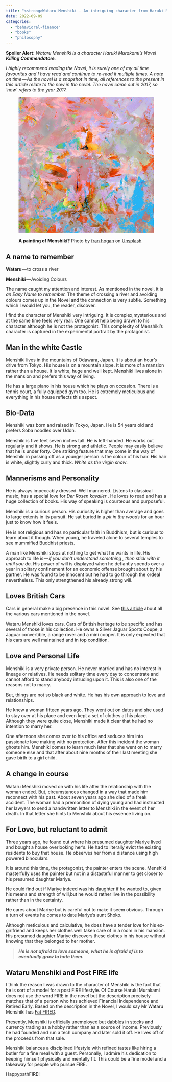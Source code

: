 ```yaml
---
title: "<strong>Wataru Menshiki — An intriguing character from Haruki Murakami’s Killing Commendatore</strong>"
date: 2022-09-09
categories: 
  - "behavioral-finance"
  - "books"
  - "philosophy"
---
```


**Spoiler Alert:** _Wataru Menshiki is a character Haruki Murakami’s Novel_ **_Killing Commendatore_**_._

_I highly recommend reading the Novel, it is surely one of my all time favourites and I have read and continue to re-read it multiple times._ _A note on time — As the novel is a snapshot in time, all references to the present in this article relate to the now in the novel. The novel came out in 2017, so ‘now’ refers to the year 2017._

<figure>

![](images/1_HTQh3JHGB_vrB6sBZ9Oo8Q.jpeg)

<figcaption>

**A painting of Menshiki?** Photo by [fran hogan](https://unsplash.com/@franagain?utm_source=unsplash&utm_medium=referral&utm_content=creditCopyText) on [Unsplash](https://unsplash.com/s/photos/painting?utm_source=unsplash&utm_medium=referral&utm_content=creditCopyText)

</figcaption>

</figure>

## A name to remember

**Wataru** — to cross a river

**Menshiki** — Avoiding Colours

The name caught my attention and interest. As mentioned in the novel, it is _an Easy Name to remember._ The theme of crossing a river and avoiding colours comes up in the Novel and the connection is very subtle. Something which I would let you, the reader, discover.

I find the character of Menshiki very intriguing. It is complex,mysterious and at the same time feels very real. One cannot help being drawn to his character although he is not the protagonist. This complexity of Menshiki’s character is captured in the experimental portrait by the protagonist.

## Man in the white Castle

Menshiki lives in the mountains of Odawara, Japan. It is about an hour’s drive from Tokyo. His house is on a mountain slope. It is more of a mansion rather than a house. It is white, huge and well kept. Menshiki lives alone in the mansion and prefers this way of living.

He has a large piano in his house which he plays on occasion. There is a tennis court, a fully equipped gym too. He is extremely meticulous and everything in his house reflects this aspect.

## Bio-Data

Menshiki was born and raised in Tokyo, Japan. He is 54 years old and prefers Soba noodles over Udon.

Menshiki is five feet seven inches tall. He is left-handed. He works out regularly and it shows. He is strong and athletic. People may easily believe that he is under forty. One striking feature that may come in the way of Menshiki in passing off as a younger person is the colour of his hair. His hair is white, slightly curly and thick. _White as the virgin snow_.

## Mannerisms and Personality

He is always impeccably dressed. Well mannered. Listens to classical music, has a special love for _Der Rosen kavalier_ . He loves to read and has a huge collection of books. His way of speaking is courteous and purposeful.

Menshiki is a curious person. His curiosity is higher than average and goes to large extents in its pursuit. He sat buried in a _pit in the woods_ for an hour just to know how it feels.

He is not religious and has no particular faith in Buddhism, but is curious to learn about it though. When young, he traveled alone to several temples to see mummified Buddhist priests.

A man like Menshiki stops at nothing to get what he wants in life. His approach to life is — _if you don’t understand something , then stick with it until you do_. His power of will is displayed when he defiantly spends over a year in solitary confinement for an economic offense brought about by his partner. He was found to be innocent but he had to go through the ordeal nevertheless. This only strengthened his already strong will.

## Loves British Cars

Cars in general make a big presence in this novel. See [this article](https://happypathfire.com/man-with-the-white-subaru-forester-and-other-cars-in-haruki-murakamis-killing-commendatore/) about all the various cars mentioned in the novel.

Wataru Menshiki loves cars. Cars of British heritage to be specific and has several of those in his collection. He owns a Silver Jaguar Sports Coupe, a Jaguar convertible, a range rover and a mini cooper. It is only expected that his cars are well maintained and in top condition. 

## Love and Personal Life

Menshiki is a very private person. He never married and has no interest in lineage or relatives. He needs solitary time every day to concentrate and cannot afford to stand anybody intruding upon it. This is also one of the reasons not to marry.

But, things are not so black and white. He has his own approach to love and relationships.

He knew a woman fifteen years ago. They went out on dates and she used to stay over at his place and even kept a set of clothes at his place. Although they were quite close, Menshiki made it clear that he had no intention to marry her.

One afternoon she comes over to his office and seduces him into passionate love making with no protection. After this incident the woman ghosts him. Menshiki comes to learn much later that she went on to marry someone else and that after about nine months of their last meeting she gave birth to a girl child.

## A change in course

Wataru Menshiki moved on with his life after the relationship with the woman ended. But, circumstances changed in a way that made him reconnect with his past. About seven years ago she died of a freak accident. The woman had a premonition of dying young and had instructed her lawyers to send a handwritten letter to Menshiki in the event of her death. In that letter she hints to Menshiki about his essence living on.

## For Love, but reluctant to admit

Three years ago, he found out where his presumed daughter Mariye lived and bought a house overlooking her’s. He had to literally evict the existing residents to buy that house. He observes her from a distance using high powered binoculars.

It is around this time, the protagonist, the painter enters the scene. Menshiki masterfully uses the painter but not in a distasteful manner to get closer to his presumed daughter Mariye. 

He could find out if Mariye indeed was his daughter if he wanted to, given his means and strength of will,but he would rather live in the possibility rather than in the certainty.

He cares about Mariye but is careful not to make it seem obvious. Through a turn of events he comes to date Mariye’s aunt Shoko.

Although meticulous and calculative, he does have a tender love for his ex-girlfriend and keeps her clothes well taken care of in a room in his mansion. His presumed daughter Mariye discovers these clothes in his house without knowing that they belonged to her mother.

> **_He is not afraid to love someone, what he is afraid of is to eventually grow to hate them._**

## Wataru Menshiki and Post FIRE life

I think the reason I was drawn to the character of Menshiki is the fact that he is sort of a model for a post FIRE lifestyle. Of Course Haruki Murakami does not use the word FIRE in the novel but the description precisely matches that of a person who has achieved Financial Independence and Retired Early. Based on the description in the Novel, I would say Mr Wataru Menshiki has [Fat FIRED](https://happypathfire.com/the-fat-and-lean-of-fire/).

Presently, Menshiki is officially unemployed but dabbles in stocks and currency trading as a hobby rather than as a source of income. Previously he had founded and run a tech company and later sold it off. He lives off of the proceeds from that sale.

Menshiki balances a disciplined lifestyle with refined tastes like hiring a butler for a fine meal with a guest. Personally, I admire his dedication to keeping himself physically and mentally fit. This could be a fine model and a takeaway for people who pursue FIRE.

HappypathFIRE!
